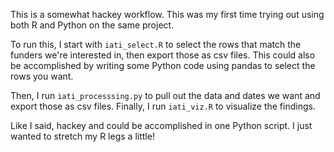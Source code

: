 This is a somewhat hackey workflow. This was my first time trying out using both R and Python on the same project.

To run this, I start with `iati_select.R` to select the rows that match the funders we're interested in, then export those as csv files. This could also be accomplished by writing some Python code using pandas to select the rows you want.

Then, I run `iati_processsing.py` to pull out the data and dates we want and export those as csv files. Finally, I run `iati_viz.R` to visualize the findings.

Like I said, hackey and could be accomplished in one Python script. I just wanted to stretch my R legs a little!
